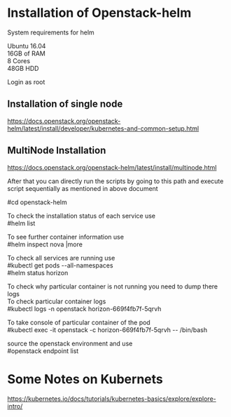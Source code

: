 # Installation of Openstack-helm

System requirements for helm

Ubuntu 16.04 <br/>
16GB of RAM <br/>
8 Cores <br/>
48GB HDD <br/>

Login as root 

## Installation of single node 
https://docs.openstack.org/openstack-helm/latest/install/developer/kubernetes-and-common-setup.html

## MultiNode Installation
https://docs.openstack.org/openstack-helm/latest/install/multinode.html


After that you can directly run the scripts by going to this path and execute script sequentially as mentioned in above document

#cd openstack-helm
 


To check the installation status of each service use <br/>
#helm list

To see further container information use <br/>
#helm inspect nova |more

To check all services are running use <br/>
#kubectl get pods --all-namespaces  <br/>
#helm status horizon   <br/>

To check why particular container is not running you need to dump there logs <br/>
To check particular container logs <br/>
#kubectl logs  -n openstack horizon-669f4fb7f-5qrvh

To take console of particular container of the pod  <br/>
#kubectl exec -it openstack -c horizon-669f4fb7f-5qrvh -- /bin/bash

source the openstack environment and use  <br/>
#openstack endpoint list    

# Some Notes on Kubernets 

https://kubernetes.io/docs/tutorials/kubernetes-basics/explore/explore-intro/




